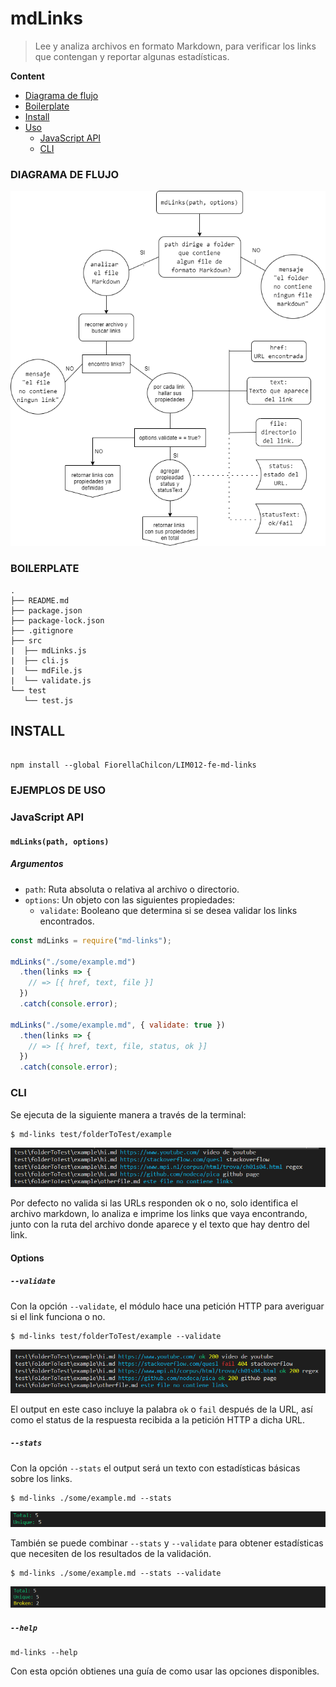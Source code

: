 # mdLinks
> Lee y analiza archivos en formato Markdown, para verificar los links que contengan y reportar algunas estadísticas.

__Content__
- [Diagrama de flujo](#diagrama-de-flujo)
- [Boilerplate](#boilerplate)
- [Install](#install)
- [Uso](#ejemplo-de-uso)
  - [JavaScript API](#javaScript-api)
  - [CLI](#cli)
### DIAGRAMA DE FLUJO
![diagrama](img/Diagram.png)
### BOILERPLATE
```text
.
├── README.md
├── package.json
├── package-lock.json
├── .gitignore
├── src
|  ├── mdLinks.js
|  ├── cli.js
|  └── mdFile.js
|  └── validate.js
└── test
   └── test.js
```

## INSTALL
``` set up

npm install --global FiorellaChilcon/LIM012-fe-md-links

```

### EJEMPLOS DE USO

### JavaScript API
#### `mdLinks(path, options)`

##### Argumentos

- `path`: Ruta absoluta o relativa al archivo o directorio.
- `options`: Un objeto con las siguientes propiedades:
  * `validate`: Booleano que determina si se desea validar los links
    encontrados.

```js
const mdLinks = require("md-links");

mdLinks("./some/example.md")
  .then(links => {
    // => [{ href, text, file }]
  })
  .catch(console.error);

mdLinks("./some/example.md", { validate: true })
  .then(links => {
    // => [{ href, text, file, status, ok }]
  })
  .catch(console.error);
```

### CLI
Se ejecuta de la siguiente manera a través de la terminal:

```
$ md-links test/folderToTest/example
```

![diagrama](img/byDefault.PNG)

Por defecto no valida si las URLs responden ok o no, solo identifica el archivo markdown, lo analiza e imprime los links que vaya encontrando, junto con la ruta del archivo donde aparece y el texto que hay dentro del link.

#### Options

##### `--validate`

Con la opción `--validate`, el módulo hace una petición HTTP para
averiguar si el link funciona o no.

```
$ md-links test/folderToTest/example --validate
```

![diagrama](img/validate.PNG)

El output en este caso incluye la palabra `ok` o `fail` después de
la URL, así como el status de la respuesta recibida a la petición HTTP a dicha URL.

##### `--stats`

Con la opción `--stats` el output será un texto con estadísticas
básicas sobre los links.

```
$ md-links ./some/example.md --stats
```

![diagrama](img/stats.PNG)

También se puede combinar `--stats` y `--validate` para obtener estadísticas que
necesiten de los resultados de la validación.


```
$ md-links ./some/example.md --stats --validate
```

![diagrama](img/validatestats.PNG)

##### `--help`

```
md-links --help
```
Con esta opción obtienes una guía de como usar las opciones disponibles.
